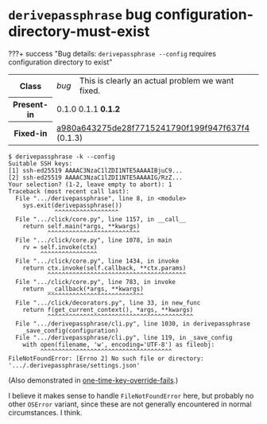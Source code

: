 # `derivepassphrase` bug configuration-directory-must-exist

???+ success "Bug details: `derivepassphrase --config` requires configuration directory to exist"
    <table id="bug-summary" markdown>
        <tr><th scope=col>Class<td><i>bug</i><td>This is clearly an actual problem we want fixed.
        <tr><th scope=col>Present-in<td colspan=2>0.1.0 0.1.1 <b>0.1.2</b>
        <tr><th scope=col>Fixed-in<td colspan=2><a href="https://github.com/the-13th-letter/derivepassphrase/commit/a980a643275de28f7715241790f199f947f637f4">a980a643275de28f7715241790f199f947f637f4</a> (0.1.3)
    </table>

````console-session
$ derivepassphrase -k --config
Suitable SSH keys:
[1] ssh-ed25519 AAAAC3NzaC1lZDI1NTE5AAAAIBjuC9...
[2] ssh-ed25519 AAAAC3NzaC1lZDI1NTE5AAAAIG/RzZ...
Your selection? (1-2, leave empty to abort): 1
Traceback (most recent call last):
  File ".../derivepassphrase", line 8, in <module>
    sys.exit(derivepassphrase())
             ^^^^^^^^^^^^^^^^^^
  File ".../click/core.py", line 1157, in __call__
    return self.main(*args, **kwargs)
           ^^^^^^^^^^^^^^^^^^^^^^^^^^
  File ".../click/core.py", line 1078, in main
    rv = self.invoke(ctx)
         ^^^^^^^^^^^^^^^^
  File ".../click/core.py", line 1434, in invoke
    return ctx.invoke(self.callback, **ctx.params)
           ^^^^^^^^^^^^^^^^^^^^^^^^^^^^^^^^^^^^^^^
  File ".../click/core.py", line 783, in invoke
    return __callback(*args, **kwargs)
           ^^^^^^^^^^^^^^^^^^^^^^^^^^^
  File ".../click/decorators.py", line 33, in new_func
    return f(get_current_context(), *args, **kwargs)
           ^^^^^^^^^^^^^^^^^^^^^^^^^^^^^^^^^^^^^^^^^
  File ".../derivepassphrase/cli.py", line 1030, in derivepassphrase
    _save_config(configuration)
  File ".../derivepassphrase/cli.py", line 119, in _save_config
    with open(filename, 'w', encoding='UTF-8') as fileobj:
         ^^^^^^^^^^^^^^^^^^^^^^^^^^^^^^^^^^^^^
FileNotFoundError: [Errno 2] No such file or directory: '.../.derivepassphrase/settings.json'
````

(Also demonstrated in [one-time-key-override-fails](one-time-key-override-fails.md).)

I believe it makes sense to handle `FileNotFoundError` here, but probably no other `OSError` variant, since these are not generally encountered in normal circumstances. I think.
